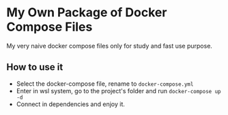 # My Own Package of Docker Compose Files

My very naive docker compose files only for study and fast use purpose.

## How to use it

* Select the docker-compose file, rename to `docker-compose.yml`
* Enter in wsl system, go to the project's folder and run `docker-compose up -d`
* Connect in dependencies and enjoy it.
